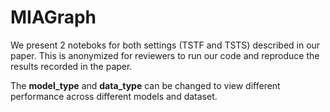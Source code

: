 # MIAGraph

We present 2 noteboks for both settings (TSTF and TSTS) described in our paper. This is anonymized for reviewers to run our code and reproduce the results recorded in the paper.

The **model_type** and **data_type** can be changed to view different performance across different models and dataset.
